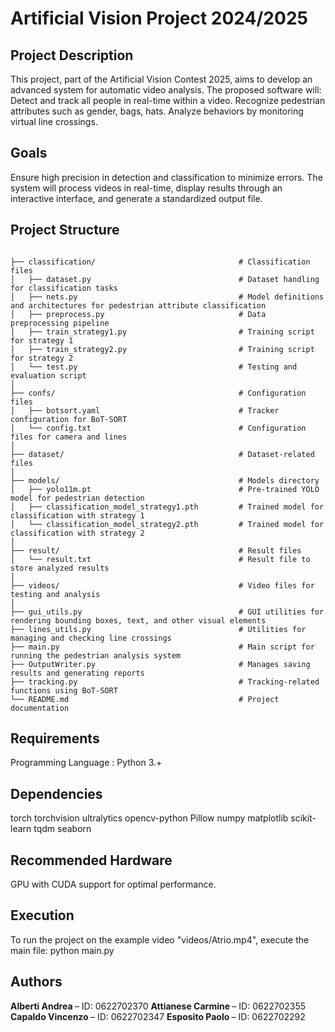 <h1> Artificial Vision Project 2024/2025 </h1>

<h2> Project Description </h2>
This project, part of the Artificial Vision Contest 2025, aims to develop an advanced system for automatic video analysis.
The proposed software will:
Detect and track all people in real-time within a video.
Recognize pedestrian attributes such as gender, bags, hats.
Analyze behaviors by monitoring virtual line crossings.

<h2> Goals </h2>
Ensure high precision in detection and classification to minimize errors. The system will process videos in real-time, display results through an interactive interface, and generate a standardized output file.

<h2> Project Structure </h2> 

```plaintext

├── classification/                                # Classification files
│   ├── dataset.py                                 # Dataset handling for classification tasks
│   ├── nets.py                                    # Model definitions and architectures for pedestrian attribute classification
│   ├── preprocess.py                              # Data preprocessing pipeline
│   ├── train_strategy1.py                         # Training script for strategy 1
│   ├── train_strategy2.py                         # Training script for strategy 2
│   └── test.py                                    # Testing and evaluation script
│
├── confs/                                         # Configuration files
│   ├── botsort.yaml                               # Tracker configuration for BoT-SORT
│   └── config.txt                                 # Configuration files for camera and lines
│
├── dataset/                                       # Dataset-related files
│
├── models/                                        # Models directory
│   ├── yolo11m.pt                                 # Pre-trained YOLO model for pedestrian detection
│   ├── classification_model_strategy1.pth         # Trained model for classification with strategy 1
│   └── classification_model_strategy2.pth         # Trained model for classification with strategy 2
│
├── result/                                        # Result files
│   └── result.txt                                 # Result file to store analyzed results
│
├── videos/                                        # Video files for testing and analysis
│
├── gui_utils.py                                   # GUI utilities for rendering bounding boxes, text, and other visual elements
├── lines_utils.py                                 # Utilities for managing and checking line crossings
├── main.py                                        # Main script for running the pedestrian analysis system
├── OutputWriter.py                                # Manages saving results and generating reports
├── tracking.py                                    # Tracking-related functions using BoT-SORT
└── README.md                                      # Project documentation

```

<h2> Requirements </h2>
Programming Language : Python 3.+

<h2> Dependencies </h2>
torch
torchvision
ultralytics
opencv-python
Pillow
numpy
matplotlib
scikit-learn
tqdm
seaborn

<h2> Recommended Hardware </h2>
GPU with CUDA support for optimal performance.

<h2> Execution </h2>
To run the project on the example video "videos/Atrio.mp4", execute the main file:
python main.py

<h2> Authors </h2>
<b> Alberti Andrea </b>  – ID: 0622702370
<b> Attianese Carmine </b> – ID: 0622702355
<b> Capaldo Vincenzo </b> – ID: 0622702347
<b> Esposito Paolo </b> – ID: 0622702292
